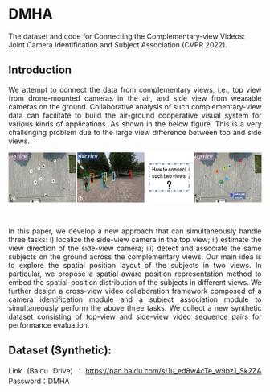 # DMHA
The dataset and code for Connecting the Complementary-view Videos: Joint Camera Identification and Subject Association (CVPR 2022).

## Introduction

<div align= justify>

We attempt to connect the data from complementary views, i.e., top view from drone-mounted cameras in the air, and side view from wearable cameras on the ground. Collaborative analysis of such complementary-view data can facilitate to build the air-ground cooperative visual system for various kinds of applications. 
As shown in the below figure.
This is a very challenging problem due to the large view difference between top and side views. 

<div align=center><img src="https://github.com/RuizeHan/DMHA/blob/main/figs/example.jpg" width="660" height="100" alt="example"/><br/>

&emsp;
  
<div align= justify>
  
In this paper, we develop a new approach that can simultaneously handle three tasks: i) localize the side-view camera in the top view; ii) estimate the view direction of the side-view camera; iii) detect and associate the same subjects on the ground across the complementary views. Our main idea is to explore the spatial position layout of the subjects in two views. In particular, we propose a spatial-aware position representation method to embed the spatial-position distribution of the subjects in different views. We further design a cross-view video collaboration framework composed of a camera identification module and a subject association module to simultaneously perform the above three tasks. We collect a new synthetic dataset consisting of top-view and side-view video sequence pairs for performance evaluation.

## Dataset (Synthetic):

Link (Baidu Drive)：https://pan.baidu.com/s/1u_ed8w4cTe_w9bz1_Sk2ZA 
Password：DMHA


